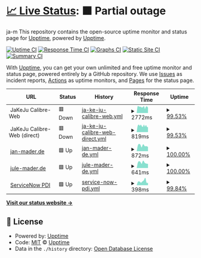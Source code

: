 # [📈 Live Status](https://demo.upptime.js.org): <!--live status--> **🟧 Partial outage**

ja-m
This repository contains the open-source uptime monitor and status page for [Upptime](https://upptime.js.org), powered by [Upptime](https://github.com/upptime/upptime).

[![Uptime CI](https://github.com/ja-m/Mader-Monitoring/workflows/Uptime%20CI/badge.svg)](https://github.com/ja-m/Mader-Monitoring/actions?query=workflow%3A%22Uptime+CI%22)
[![Response Time CI](https://github.com/ja-m/Mader-Monitoring/workflows/Response%20Time%20CI/badge.svg)](https://github.com/ja-m/Mader-Monitoring/actions?query=workflow%3A%22Response+Time+CI%22)
[![Graphs CI](https://github.com/ja-m/Mader-Monitoring/workflows/Graphs%20CI/badge.svg)](https://github.com/ja-m/Mader-Monitoring/actions?query=workflow%3A%22Graphs+CI%22)
[![Static Site CI](https://github.com/ja-m/Mader-Monitoring/workflows/Static%20Site%20CI/badge.svg)](https://github.com/ja-m/Mader-Monitoring/actions?query=workflow%3A%22Static+Site+CI%22)
[![Summary CI](https://github.com/ja-m/Mader-Monitoring/workflows/Summary%20CI/badge.svg)](https://github.com/ja-m/Mader-Monitoring/actions?query=workflow%3A%22Summary+CI%22)

With [Upptime](https://upptime.js.org), you can get your own unlimited and free uptime monitor and status page, powered entirely by a GitHub repository. We use [Issues](https://github.com/upptime/upptime/issues) as incident reports, [Actions](https://github.com/ja-m/Mader-Monitoring/actions) as uptime monitors, and [Pages](https://demo.upptime.js.org) for the status page.

<!--start: status pages-->
<!-- This summary is generated by Upptime (https://github.com/upptime/upptime) -->
<!-- Do not edit this manually, your changes will be overwritten -->
<!-- prettier-ignore -->
| URL | Status | History | Response Time | Uptime |
| --- | ------ | ------- | ------------- | ------ |
| <img alt="" src="https://icons.duckduckgo.com/ip3/null.ico" height="13"> JaKeJu Calibre-Web | 🟥 Down | [ja-ke-ju-calibre-web.yml](https://github.com/ja-m/Mader-Monitoring/commits/HEAD/history/ja-ke-ju-calibre-web.yml) | <details><summary><img alt="Response time graph" src="./graphs/ja-ke-ju-calibre-web/response-time-week.png" height="20"> 2772ms</summary><br><a href="https://ja-m.github.io/Mader-Monitoring/history/ja-ke-ju-calibre-web"><img alt="Response time 2273" src="https://img.shields.io/endpoint?url=https%3A%2F%2Fraw.githubusercontent.com%2Fja-m%2FMader-Monitoring%2FHEAD%2Fapi%2Fja-ke-ju-calibre-web%2Fresponse-time.json"></a><br><a href="https://ja-m.github.io/Mader-Monitoring/history/ja-ke-ju-calibre-web"><img alt="24-hour response time 2427" src="https://img.shields.io/endpoint?url=https%3A%2F%2Fraw.githubusercontent.com%2Fja-m%2FMader-Monitoring%2FHEAD%2Fapi%2Fja-ke-ju-calibre-web%2Fresponse-time-day.json"></a><br><a href="https://ja-m.github.io/Mader-Monitoring/history/ja-ke-ju-calibre-web"><img alt="7-day response time 2772" src="https://img.shields.io/endpoint?url=https%3A%2F%2Fraw.githubusercontent.com%2Fja-m%2FMader-Monitoring%2FHEAD%2Fapi%2Fja-ke-ju-calibre-web%2Fresponse-time-week.json"></a><br><a href="https://ja-m.github.io/Mader-Monitoring/history/ja-ke-ju-calibre-web"><img alt="30-day response time 2657" src="https://img.shields.io/endpoint?url=https%3A%2F%2Fraw.githubusercontent.com%2Fja-m%2FMader-Monitoring%2FHEAD%2Fapi%2Fja-ke-ju-calibre-web%2Fresponse-time-month.json"></a><br><a href="https://ja-m.github.io/Mader-Monitoring/history/ja-ke-ju-calibre-web"><img alt="1-year response time 2263" src="https://img.shields.io/endpoint?url=https%3A%2F%2Fraw.githubusercontent.com%2Fja-m%2FMader-Monitoring%2FHEAD%2Fapi%2Fja-ke-ju-calibre-web%2Fresponse-time-year.json"></a></details> | <details><summary><a href="https://ja-m.github.io/Mader-Monitoring/history/ja-ke-ju-calibre-web">99.53%</a></summary><a href="https://ja-m.github.io/Mader-Monitoring/history/ja-ke-ju-calibre-web"><img alt="All-time uptime 97.52%" src="https://img.shields.io/endpoint?url=https%3A%2F%2Fraw.githubusercontent.com%2Fja-m%2FMader-Monitoring%2FHEAD%2Fapi%2Fja-ke-ju-calibre-web%2Fuptime.json"></a><br><a href="https://ja-m.github.io/Mader-Monitoring/history/ja-ke-ju-calibre-web"><img alt="24-hour uptime 99.97%" src="https://img.shields.io/endpoint?url=https%3A%2F%2Fraw.githubusercontent.com%2Fja-m%2FMader-Monitoring%2FHEAD%2Fapi%2Fja-ke-ju-calibre-web%2Fuptime-day.json"></a><br><a href="https://ja-m.github.io/Mader-Monitoring/history/ja-ke-ju-calibre-web"><img alt="7-day uptime 99.53%" src="https://img.shields.io/endpoint?url=https%3A%2F%2Fraw.githubusercontent.com%2Fja-m%2FMader-Monitoring%2FHEAD%2Fapi%2Fja-ke-ju-calibre-web%2Fuptime-week.json"></a><br><a href="https://ja-m.github.io/Mader-Monitoring/history/ja-ke-ju-calibre-web"><img alt="30-day uptime 99.85%" src="https://img.shields.io/endpoint?url=https%3A%2F%2Fraw.githubusercontent.com%2Fja-m%2FMader-Monitoring%2FHEAD%2Fapi%2Fja-ke-ju-calibre-web%2Fuptime-month.json"></a><br><a href="https://ja-m.github.io/Mader-Monitoring/history/ja-ke-ju-calibre-web"><img alt="1-year uptime 97.45%" src="https://img.shields.io/endpoint?url=https%3A%2F%2Fraw.githubusercontent.com%2Fja-m%2FMader-Monitoring%2FHEAD%2Fapi%2Fja-ke-ju-calibre-web%2Fuptime-year.json"></a></details>
| <img alt="" src="https://icons.duckduckgo.com/ip3/null.ico" height="13"> JaKeJu Calibre-Web (direct) | 🟥 Down | [ja-ke-ju-calibre-web-direct.yml](https://github.com/ja-m/Mader-Monitoring/commits/HEAD/history/ja-ke-ju-calibre-web-direct.yml) | <details><summary><img alt="Response time graph" src="./graphs/ja-ke-ju-calibre-web-direct/response-time-week.png" height="20"> 819ms</summary><br><a href="https://ja-m.github.io/Mader-Monitoring/history/ja-ke-ju-calibre-web-direct"><img alt="Response time 820" src="https://img.shields.io/endpoint?url=https%3A%2F%2Fraw.githubusercontent.com%2Fja-m%2FMader-Monitoring%2FHEAD%2Fapi%2Fja-ke-ju-calibre-web-direct%2Fresponse-time.json"></a><br><a href="https://ja-m.github.io/Mader-Monitoring/history/ja-ke-ju-calibre-web-direct"><img alt="24-hour response time 647" src="https://img.shields.io/endpoint?url=https%3A%2F%2Fraw.githubusercontent.com%2Fja-m%2FMader-Monitoring%2FHEAD%2Fapi%2Fja-ke-ju-calibre-web-direct%2Fresponse-time-day.json"></a><br><a href="https://ja-m.github.io/Mader-Monitoring/history/ja-ke-ju-calibre-web-direct"><img alt="7-day response time 819" src="https://img.shields.io/endpoint?url=https%3A%2F%2Fraw.githubusercontent.com%2Fja-m%2FMader-Monitoring%2FHEAD%2Fapi%2Fja-ke-ju-calibre-web-direct%2Fresponse-time-week.json"></a><br><a href="https://ja-m.github.io/Mader-Monitoring/history/ja-ke-ju-calibre-web-direct"><img alt="30-day response time 814" src="https://img.shields.io/endpoint?url=https%3A%2F%2Fraw.githubusercontent.com%2Fja-m%2FMader-Monitoring%2FHEAD%2Fapi%2Fja-ke-ju-calibre-web-direct%2Fresponse-time-month.json"></a><br><a href="https://ja-m.github.io/Mader-Monitoring/history/ja-ke-ju-calibre-web-direct"><img alt="1-year response time 820" src="https://img.shields.io/endpoint?url=https%3A%2F%2Fraw.githubusercontent.com%2Fja-m%2FMader-Monitoring%2FHEAD%2Fapi%2Fja-ke-ju-calibre-web-direct%2Fresponse-time-year.json"></a></details> | <details><summary><a href="https://ja-m.github.io/Mader-Monitoring/history/ja-ke-ju-calibre-web-direct">99.53%</a></summary><a href="https://ja-m.github.io/Mader-Monitoring/history/ja-ke-ju-calibre-web-direct"><img alt="All-time uptime 97.64%" src="https://img.shields.io/endpoint?url=https%3A%2F%2Fraw.githubusercontent.com%2Fja-m%2FMader-Monitoring%2FHEAD%2Fapi%2Fja-ke-ju-calibre-web-direct%2Fuptime.json"></a><br><a href="https://ja-m.github.io/Mader-Monitoring/history/ja-ke-ju-calibre-web-direct"><img alt="24-hour uptime 99.99%" src="https://img.shields.io/endpoint?url=https%3A%2F%2Fraw.githubusercontent.com%2Fja-m%2FMader-Monitoring%2FHEAD%2Fapi%2Fja-ke-ju-calibre-web-direct%2Fuptime-day.json"></a><br><a href="https://ja-m.github.io/Mader-Monitoring/history/ja-ke-ju-calibre-web-direct"><img alt="7-day uptime 99.53%" src="https://img.shields.io/endpoint?url=https%3A%2F%2Fraw.githubusercontent.com%2Fja-m%2FMader-Monitoring%2FHEAD%2Fapi%2Fja-ke-ju-calibre-web-direct%2Fuptime-week.json"></a><br><a href="https://ja-m.github.io/Mader-Monitoring/history/ja-ke-ju-calibre-web-direct"><img alt="30-day uptime 99.89%" src="https://img.shields.io/endpoint?url=https%3A%2F%2Fraw.githubusercontent.com%2Fja-m%2FMader-Monitoring%2FHEAD%2Fapi%2Fja-ke-ju-calibre-web-direct%2Fuptime-month.json"></a><br><a href="https://ja-m.github.io/Mader-Monitoring/history/ja-ke-ju-calibre-web-direct"><img alt="1-year uptime 97.54%" src="https://img.shields.io/endpoint?url=https%3A%2F%2Fraw.githubusercontent.com%2Fja-m%2FMader-Monitoring%2FHEAD%2Fapi%2Fja-ke-ju-calibre-web-direct%2Fuptime-year.json"></a></details>
| <img alt="" src="https://icons.duckduckgo.com/ip3/jan-mader.de.ico" height="13"> [jan-mader.de](http://jan-mader.de) | 🟩 Up | [jan-mader-de.yml](https://github.com/ja-m/Mader-Monitoring/commits/HEAD/history/jan-mader-de.yml) | <details><summary><img alt="Response time graph" src="./graphs/jan-mader-de/response-time-week.png" height="20"> 872ms</summary><br><a href="https://ja-m.github.io/Mader-Monitoring/history/jan-mader-de"><img alt="Response time 953" src="https://img.shields.io/endpoint?url=https%3A%2F%2Fraw.githubusercontent.com%2Fja-m%2FMader-Monitoring%2FHEAD%2Fapi%2Fjan-mader-de%2Fresponse-time.json"></a><br><a href="https://ja-m.github.io/Mader-Monitoring/history/jan-mader-de"><img alt="24-hour response time 671" src="https://img.shields.io/endpoint?url=https%3A%2F%2Fraw.githubusercontent.com%2Fja-m%2FMader-Monitoring%2FHEAD%2Fapi%2Fjan-mader-de%2Fresponse-time-day.json"></a><br><a href="https://ja-m.github.io/Mader-Monitoring/history/jan-mader-de"><img alt="7-day response time 872" src="https://img.shields.io/endpoint?url=https%3A%2F%2Fraw.githubusercontent.com%2Fja-m%2FMader-Monitoring%2FHEAD%2Fapi%2Fjan-mader-de%2Fresponse-time-week.json"></a><br><a href="https://ja-m.github.io/Mader-Monitoring/history/jan-mader-de"><img alt="30-day response time 868" src="https://img.shields.io/endpoint?url=https%3A%2F%2Fraw.githubusercontent.com%2Fja-m%2FMader-Monitoring%2FHEAD%2Fapi%2Fjan-mader-de%2Fresponse-time-month.json"></a><br><a href="https://ja-m.github.io/Mader-Monitoring/history/jan-mader-de"><img alt="1-year response time 946" src="https://img.shields.io/endpoint?url=https%3A%2F%2Fraw.githubusercontent.com%2Fja-m%2FMader-Monitoring%2FHEAD%2Fapi%2Fjan-mader-de%2Fresponse-time-year.json"></a></details> | <details><summary><a href="https://ja-m.github.io/Mader-Monitoring/history/jan-mader-de">100.00%</a></summary><a href="https://ja-m.github.io/Mader-Monitoring/history/jan-mader-de"><img alt="All-time uptime 99.96%" src="https://img.shields.io/endpoint?url=https%3A%2F%2Fraw.githubusercontent.com%2Fja-m%2FMader-Monitoring%2FHEAD%2Fapi%2Fjan-mader-de%2Fuptime.json"></a><br><a href="https://ja-m.github.io/Mader-Monitoring/history/jan-mader-de"><img alt="24-hour uptime 100.00%" src="https://img.shields.io/endpoint?url=https%3A%2F%2Fraw.githubusercontent.com%2Fja-m%2FMader-Monitoring%2FHEAD%2Fapi%2Fjan-mader-de%2Fuptime-day.json"></a><br><a href="https://ja-m.github.io/Mader-Monitoring/history/jan-mader-de"><img alt="7-day uptime 100.00%" src="https://img.shields.io/endpoint?url=https%3A%2F%2Fraw.githubusercontent.com%2Fja-m%2FMader-Monitoring%2FHEAD%2Fapi%2Fjan-mader-de%2Fuptime-week.json"></a><br><a href="https://ja-m.github.io/Mader-Monitoring/history/jan-mader-de"><img alt="30-day uptime 100.00%" src="https://img.shields.io/endpoint?url=https%3A%2F%2Fraw.githubusercontent.com%2Fja-m%2FMader-Monitoring%2FHEAD%2Fapi%2Fjan-mader-de%2Fuptime-month.json"></a><br><a href="https://ja-m.github.io/Mader-Monitoring/history/jan-mader-de"><img alt="1-year uptime 99.96%" src="https://img.shields.io/endpoint?url=https%3A%2F%2Fraw.githubusercontent.com%2Fja-m%2FMader-Monitoring%2FHEAD%2Fapi%2Fjan-mader-de%2Fuptime-year.json"></a></details>
| <img alt="" src="https://icons.duckduckgo.com/ip3/jule-mader.de.ico" height="13"> [jule-mader.de](https://jule-mader.de) | 🟩 Up | [jule-mader-de.yml](https://github.com/ja-m/Mader-Monitoring/commits/HEAD/history/jule-mader-de.yml) | <details><summary><img alt="Response time graph" src="./graphs/jule-mader-de/response-time-week.png" height="20"> 641ms</summary><br><a href="https://ja-m.github.io/Mader-Monitoring/history/jule-mader-de"><img alt="Response time 628" src="https://img.shields.io/endpoint?url=https%3A%2F%2Fraw.githubusercontent.com%2Fja-m%2FMader-Monitoring%2FHEAD%2Fapi%2Fjule-mader-de%2Fresponse-time.json"></a><br><a href="https://ja-m.github.io/Mader-Monitoring/history/jule-mader-de"><img alt="24-hour response time 489" src="https://img.shields.io/endpoint?url=https%3A%2F%2Fraw.githubusercontent.com%2Fja-m%2FMader-Monitoring%2FHEAD%2Fapi%2Fjule-mader-de%2Fresponse-time-day.json"></a><br><a href="https://ja-m.github.io/Mader-Monitoring/history/jule-mader-de"><img alt="7-day response time 641" src="https://img.shields.io/endpoint?url=https%3A%2F%2Fraw.githubusercontent.com%2Fja-m%2FMader-Monitoring%2FHEAD%2Fapi%2Fjule-mader-de%2Fresponse-time-week.json"></a><br><a href="https://ja-m.github.io/Mader-Monitoring/history/jule-mader-de"><img alt="30-day response time 720" src="https://img.shields.io/endpoint?url=https%3A%2F%2Fraw.githubusercontent.com%2Fja-m%2FMader-Monitoring%2FHEAD%2Fapi%2Fjule-mader-de%2Fresponse-time-month.json"></a><br><a href="https://ja-m.github.io/Mader-Monitoring/history/jule-mader-de"><img alt="1-year response time 627" src="https://img.shields.io/endpoint?url=https%3A%2F%2Fraw.githubusercontent.com%2Fja-m%2FMader-Monitoring%2FHEAD%2Fapi%2Fjule-mader-de%2Fresponse-time-year.json"></a></details> | <details><summary><a href="https://ja-m.github.io/Mader-Monitoring/history/jule-mader-de">100.00%</a></summary><a href="https://ja-m.github.io/Mader-Monitoring/history/jule-mader-de"><img alt="All-time uptime 99.94%" src="https://img.shields.io/endpoint?url=https%3A%2F%2Fraw.githubusercontent.com%2Fja-m%2FMader-Monitoring%2FHEAD%2Fapi%2Fjule-mader-de%2Fuptime.json"></a><br><a href="https://ja-m.github.io/Mader-Monitoring/history/jule-mader-de"><img alt="24-hour uptime 100.00%" src="https://img.shields.io/endpoint?url=https%3A%2F%2Fraw.githubusercontent.com%2Fja-m%2FMader-Monitoring%2FHEAD%2Fapi%2Fjule-mader-de%2Fuptime-day.json"></a><br><a href="https://ja-m.github.io/Mader-Monitoring/history/jule-mader-de"><img alt="7-day uptime 100.00%" src="https://img.shields.io/endpoint?url=https%3A%2F%2Fraw.githubusercontent.com%2Fja-m%2FMader-Monitoring%2FHEAD%2Fapi%2Fjule-mader-de%2Fuptime-week.json"></a><br><a href="https://ja-m.github.io/Mader-Monitoring/history/jule-mader-de"><img alt="30-day uptime 100.00%" src="https://img.shields.io/endpoint?url=https%3A%2F%2Fraw.githubusercontent.com%2Fja-m%2FMader-Monitoring%2FHEAD%2Fapi%2Fjule-mader-de%2Fuptime-month.json"></a><br><a href="https://ja-m.github.io/Mader-Monitoring/history/jule-mader-de"><img alt="1-year uptime 99.93%" src="https://img.shields.io/endpoint?url=https%3A%2F%2Fraw.githubusercontent.com%2Fja-m%2FMader-Monitoring%2FHEAD%2Fapi%2Fjule-mader-de%2Fuptime-year.json"></a></details>
| <img alt="" src="https://icons.duckduckgo.com/ip3/dev79194.service-now.com.ico" height="13"> [ServiceNow PDI](https://dev79194.service-now.com) | 🟩 Up | [service-now-pdi.yml](https://github.com/ja-m/Mader-Monitoring/commits/HEAD/history/service-now-pdi.yml) | <details><summary><img alt="Response time graph" src="./graphs/service-now-pdi/response-time-week.png" height="20"> 398ms</summary><br><a href="https://ja-m.github.io/Mader-Monitoring/history/service-now-pdi"><img alt="Response time 551" src="https://img.shields.io/endpoint?url=https%3A%2F%2Fraw.githubusercontent.com%2Fja-m%2FMader-Monitoring%2FHEAD%2Fapi%2Fservice-now-pdi%2Fresponse-time.json"></a><br><a href="https://ja-m.github.io/Mader-Monitoring/history/service-now-pdi"><img alt="24-hour response time 245" src="https://img.shields.io/endpoint?url=https%3A%2F%2Fraw.githubusercontent.com%2Fja-m%2FMader-Monitoring%2FHEAD%2Fapi%2Fservice-now-pdi%2Fresponse-time-day.json"></a><br><a href="https://ja-m.github.io/Mader-Monitoring/history/service-now-pdi"><img alt="7-day response time 398" src="https://img.shields.io/endpoint?url=https%3A%2F%2Fraw.githubusercontent.com%2Fja-m%2FMader-Monitoring%2FHEAD%2Fapi%2Fservice-now-pdi%2Fresponse-time-week.json"></a><br><a href="https://ja-m.github.io/Mader-Monitoring/history/service-now-pdi"><img alt="30-day response time 391" src="https://img.shields.io/endpoint?url=https%3A%2F%2Fraw.githubusercontent.com%2Fja-m%2FMader-Monitoring%2FHEAD%2Fapi%2Fservice-now-pdi%2Fresponse-time-month.json"></a><br><a href="https://ja-m.github.io/Mader-Monitoring/history/service-now-pdi"><img alt="1-year response time 522" src="https://img.shields.io/endpoint?url=https%3A%2F%2Fraw.githubusercontent.com%2Fja-m%2FMader-Monitoring%2FHEAD%2Fapi%2Fservice-now-pdi%2Fresponse-time-year.json"></a></details> | <details><summary><a href="https://ja-m.github.io/Mader-Monitoring/history/service-now-pdi">99.84%</a></summary><a href="https://ja-m.github.io/Mader-Monitoring/history/service-now-pdi"><img alt="All-time uptime 99.65%" src="https://img.shields.io/endpoint?url=https%3A%2F%2Fraw.githubusercontent.com%2Fja-m%2FMader-Monitoring%2FHEAD%2Fapi%2Fservice-now-pdi%2Fuptime.json"></a><br><a href="https://ja-m.github.io/Mader-Monitoring/history/service-now-pdi"><img alt="24-hour uptime 100.00%" src="https://img.shields.io/endpoint?url=https%3A%2F%2Fraw.githubusercontent.com%2Fja-m%2FMader-Monitoring%2FHEAD%2Fapi%2Fservice-now-pdi%2Fuptime-day.json"></a><br><a href="https://ja-m.github.io/Mader-Monitoring/history/service-now-pdi"><img alt="7-day uptime 99.84%" src="https://img.shields.io/endpoint?url=https%3A%2F%2Fraw.githubusercontent.com%2Fja-m%2FMader-Monitoring%2FHEAD%2Fapi%2Fservice-now-pdi%2Fuptime-week.json"></a><br><a href="https://ja-m.github.io/Mader-Monitoring/history/service-now-pdi"><img alt="30-day uptime 99.52%" src="https://img.shields.io/endpoint?url=https%3A%2F%2Fraw.githubusercontent.com%2Fja-m%2FMader-Monitoring%2FHEAD%2Fapi%2Fservice-now-pdi%2Fuptime-month.json"></a><br><a href="https://ja-m.github.io/Mader-Monitoring/history/service-now-pdi"><img alt="1-year uptime 99.63%" src="https://img.shields.io/endpoint?url=https%3A%2F%2Fraw.githubusercontent.com%2Fja-m%2FMader-Monitoring%2FHEAD%2Fapi%2Fservice-now-pdi%2Fuptime-year.json"></a></details>

<!--end: status pages-->

[**Visit our status website →**](https://demo.upptime.js.org)

## 📄 License

- Powered by: [Upptime](https://github.com/upptime/upptime)
- Code: [MIT](./LICENSE) © [Upptime](https://upptime.js.org)
- Data in the `./history` directory: [Open Database License](https://opendatacommons.org/licenses/odbl/1-0/)
